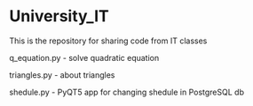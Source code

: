 # University_IT
This is the repository for sharing code from IT classes 

q_equation.py - solve quadratic equation

triangles.py - about triangles

shedule.py - PyQT5 app for changing shedule in PostgreSQL db
